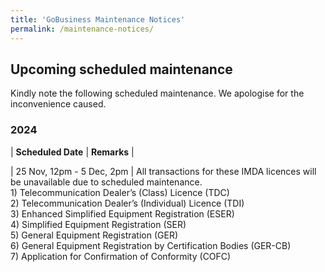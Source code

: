 ```yaml
---
title: 'GoBusiness Maintenance Notices'
permalink: /maintenance-notices/
---
```


## Upcoming scheduled maintenance

Kindly note the following scheduled maintenance. We apologise for the inconvenience caused. 


### 2024 

| **Scheduled Date** | **Remarks** |  


 
| 25 Nov, 12pm - 5 Dec, 2pm | All transactions for these IMDA licences will be unavailable due to scheduled maintenance.<br>1) Telecommunication Dealer’s (Class) Licence (TDC)<br>2) Telecommunication Dealer’s (Individual) Licence (TDI)<br>3) Enhanced Simplified Equipment Registration (ESER)<br>4) Simplified Equipment Registration (SER)<br>5) General Equipment Registration (GER)<br>6) General Equipment Registration by Certification Bodies (GER-CB)<br>7)  Application for Confirmation of Conformity (COFC)    






<script src="/jquery/jquery.min.js"></script> <script src="/jquery/resize-tables.js"></script>
